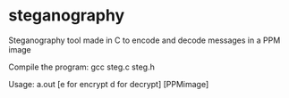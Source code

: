 # steganography
Steganography tool made in C to encode and decode messages in a PPM image

Compile the program:
gcc steg.c steg.h

Usage:
a.out [e for encrypt d for decrypt] [PPMimage]
